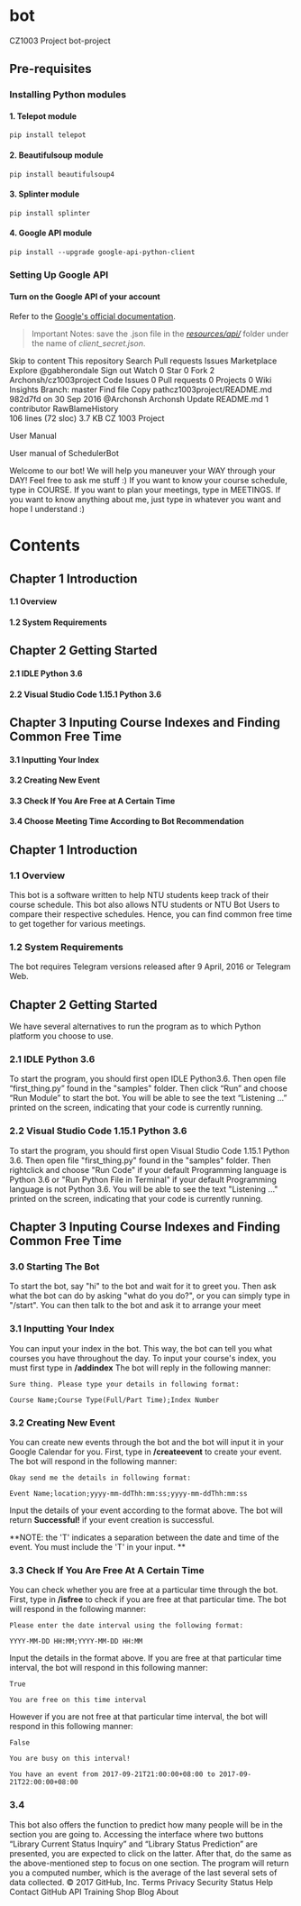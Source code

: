 # bot
CZ1003 Project
bot-project

## Pre-requisites
### Installing Python modules

#### **1. Telepot module**
```
pip install telepot
```
	
#### **2. Beautifulsoup module**
```
pip install beautifulsoup4
```

#### **3. Splinter module**
```
pip install splinter
```

#### **4. Google API module**
```
pip install --upgrade google-api-python-client
```

### Setting Up Google API
#### **Turn on the Google API of your account**
Refer to the [Google's official documentation](https://developers.google.com/google-apps/calendar/quickstart/python).
> Important Notes: save the .json file in the *[resources/api/](resources/api)* folder under the name of *client_secret.json*.

Skip to content
This repository
Search
Pull requests
Issues
Marketplace
Explore
 @gabherondale
 Sign out
 Watch 0
  Star 0
  Fork 2 Archonsh/cz1003project
 Code  Issues 0  Pull requests 0  Projects 0  Wiki Insights 
Branch: master Find file Copy pathcz1003project/README.md
982d7fd  on 30 Sep 2016
@Archonsh Archonsh Update README.md
1 contributor
RawBlameHistory     
106 lines (72 sloc)  3.7 KB
CZ 1003 Project

User Manual

User manual of SchedulerBot

Welcome to our bot! We will help you maneuver your WAY through your DAY!
Feel free to ask me stuff :)
If you want to know your course schedule, type in COURSE. If you want to plan your meetings, type in MEETINGS. If you want to know anything about me, just type in whatever you want and hope I understand :)

# Contents

## Chapter 1 Introduction

#### 1.1 Overview

#### 1.2 System Requirements

## Chapter 2 Getting Started

#### 2.1 IDLE Python 3.6

#### 2.2 Visual Studio Code 1.15.1 Python 3.6

## Chapter 3 Inputing Course Indexes and Finding Common Free Time

#### 3.1 Inputting Your Index 

#### 3.2 Creating New Event

#### 3.3 Check If You Are Free at A Certain Time 

#### 3.4 Choose Meeting Time According to Bot Recommendation




## Chapter 1 Introduction

### 1.1 Overview

This bot is a software written to help NTU students keep track of their course schedule. 
This bot also allows NTU students or NTU Bot Users to compare their respective schedules. 
Hence, you can find common free time to get together for various meetings. 

### 1.2 System Requirements

The bot requires Telegram versions released after 9 April, 2016 or Telegram Web.

## Chapter 2 Getting Started

We have several alternatives to run the program as to which Python platform you choose to use.

### 2.1 IDLE Python 3.6

To start the program, you should first open IDLE Python3.6.
Then open file “first_thing.py” found in the "samples" folder. 
Then click “Run” and choose “Run Module” to start the bot. 
You will be able to see the text “Listening ...” printed on the screen, indicating that your code is currently running.

### 2.2 Visual Studio Code 1.15.1 Python 3.6

To start the program, you should first open Visual Studio Code 1.15.1 Python 3.6. 
Then open file "first_thing.py" found in the "samples" folder. Then rightclick and choose "Run Code" if your default Programming language is Python 3.6 or "Run Python File in Terminal" if your default Programming language is not Python 3.6. You will be able to see the text "Listening ..." printed on the screen, indicating that your code is currently running.


## Chapter 3 Inputing Course Indexes and Finding Common Free Time

### 3.0 Starting The Bot

To start the bot, say "hi" to the bot and wait for it to greet you.
Then ask what the bot can do by asking "what do you do?", or you can simply type in "/start". 
You can then talk to the bot and ask it to arrange your meet

### 3.1 Inputting Your Index

You can input your index in the bot. This way, the bot can tell you what courses you have throughout the day. To input your course's index, you must first type in **/addindex**
The bot will reply in the following manner:
```
Sure thing. Please type your details in following format:

Course Name;Course Type(Full/Part Time);Index Number
```

### 3.2 Creating New Event

You can create new events through the bot and the bot will input it in your Google Calendar for you.
First, type in **/createevent** to create your event.
The bot will respond in the following manner:
```
Okay send me the details in following format:

Event Name;location;yyyy-mm-ddThh:mm:ss;yyyy-mm-ddThh:mm:ss
```
Input the details of your event according to the format above.
The bot will return **Successful!** if your event creation is successful.

**NOTE: the 'T' indicates a separation between the date and time of the event.
You must include the 'T' in your input.
**

### 3.3 Check If You Are Free At A Certain Time

You can check whether you are free at a particular time through the bot.
First, type in **/isfree** to check if you are free at that particular time.
The bot will respond in the following manner:
```
Please enter the date interval using the following format:

YYYY-MM-DD HH:MM;YYYY-MM-DD HH:MM
```
Input the details in the format above.
If you are free at that particular time interval, the bot will respond in this following manner:
```
True

You are free on this time interval
```
However if you are not free at that particular time interval, the bot will respond in this following manner:

```
False

You are busy on this interval!

You have an event from 2017-09-21T21:00:00+08:00 to 2017-09-21T22:00:00+08:00
```

### 3.4 

This bot also offers the function to predict how many people will be in the section you are going to. Accessing the interface where two buttons “Library Current Status Inquiry” and “Library Status Prediction” are presented, you are expected to click on the latter. After that, do the same as the above-mentioned step to focus on one section. The program will return you a computed number, which is the average of the last several sets of data collected.
© 2017 GitHub, Inc.
Terms
Privacy
Security
Status
Help
Contact GitHub
API
Training
Shop
Blog
About
